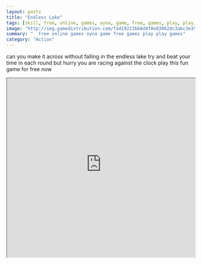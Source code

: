 ```yaml
---
layout: posts
title: "Endless Lake"
tags: [skill, free, online, games, oyna, game, free, games, play, play, games]
image: "http://img.gamedistribution.com/fad19223bb6d4f0e83062dc3abc3e39f.jpg"
summary: "  free online games oyna game free games play play games"
category: "Action"
---
```


can you make it across without falling in the endless lake try and beat your time in each round but hurry you are racing against the clock play this fun game for free now

<iframe width="100%" height="480px;" src="http://html5.gamedistribution.com/fad19223bb6d4f0e83062dc3abc3e39f/"></iframe>